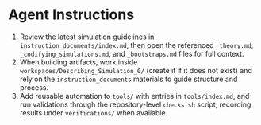 # Agent Instructions

1. Review the latest simulation guidelines in `instruction_documents/index.md`, then open the referenced `_theory.md`, `_codifying_simulations.md`, and `_bootstraps.md` files for full context.
2. When building artifacts, work inside `workspaces/Describing_Simulation_0/` (create it if it does not exist) and rely on the `instruction_documents` materials to guide structure and process.
3. Add reusable automation to `tools/` with entries in `tools/index.md`, and run validations through the repository-level `checks.sh` script, recording results under `verifications/` when available.
